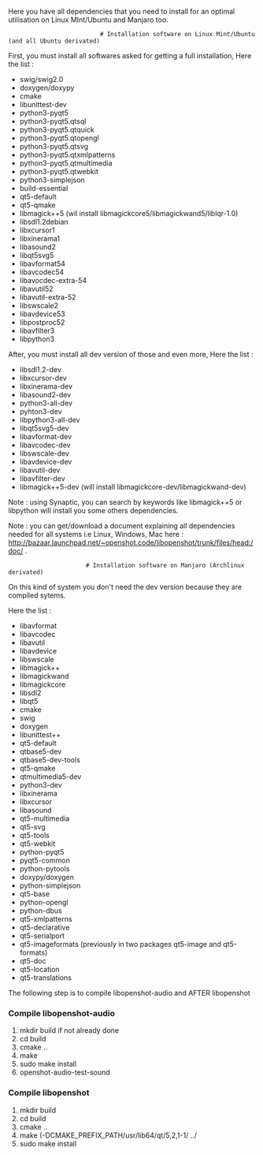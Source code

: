 Here you have all dependencies that you need to install for an optimal utilisation on Linux MInt/Ubuntu and Manjaro too.

                              # Installation software on Linux Mint/Ubuntu (and all Ubuntu derivated)

First, you must install all softwares asked for getting a full installation, Here the list :

* swig/swig2.0
* doxygen/doxypy
* cmake
* libunittest-dev
* python3-pyqt5
* python3-pyqt5.qtsql
* python3-pyqt5.qtquick
* python3-pyqt5.qtopengl
* python3-pyqt5.qtsvg
* python3-pyqt5.qtxmlpatterns
* python3-pyqt5.qtmultimedia
* python3-pyqt5.qtwebkit
* python3-simplejson
* build-essential
* qt5-default
* qt5-qmake
* libmagick++5 (wil install libmagickcore5/libmagickwand5/liblqr-1.0)
* libsdl1.2debian
* libxcursor1
* libxinerama1
* libasound2
* libqt5svg5
* libavformat54
* libavcodec54
* libavocdec-extra-54
* libavutil52
* libavutil-extra-52
* libswscale2
* libavdevice53
* libpostproc52
* libavfilter3
* libpython3

After, you must install all dev version of those and even more, Here the list :

* libsdl1.2-dev
* libxcursor-dev
* libxinerama-dev
* libasound2-dev
* python3-all-dev
* pyhton3-dev
* libpython3-all-dev
* libqt5svg5-dev
* libavformat-dev
* libavcodec-dev
* libswscale-dev
* libavdevice-dev
* libavutil-dev
* libavfilter-dev
* libmagick++5-dev (will install libmagickcore-dev/libmagickwand-dev)


Note : using Synaptic, you can search by keywords like libmagick++5 or libpython will install you some others dependencies.

Note : you can get/download a document explaining all dependencies needed for all systems i.e Linux, Windows, Mac here : http://bazaar.launchpad.net/~openshot.code/libopenshot/trunk/files/head:/doc/ .

                          # Installation software on Manjaro (Archlinux derivated)

On this kind of system you don't need the dev version because they are compiled sytems.

Here the list :

* libavformat
* libavcodec
* libavutil
* libavdevice
* libswscale
* libmagick++
* libmagickwand
* libmagickcore
* libsdl2
* libqt5
* cmake
* swig
* doxygen
* libunittest++
* qt5-default
* qtbase5-dev
* qtbase5-dev-tools
* qt5-qmake
* qtmultimedia5-dev
* python3-dev
* libxinerama
* libxcursor
* libasound
* qt5-multimedia
* qt5-svg
* qt5-tools
* qt5-webkit
* python-pyqt5
* pyqt5-common
* python-pytools
* doxypy/doxygen
* python-simplejson
* qt5-base
* python-opengl
* python-dbus
* qt5-xmlpatterns
* qt5-declarative
* qt5-serialport
* qt5-imageformats (previously in two packages qt5-image and qt5-formats)
* qt5-doc
* qt5-location
* qt5-translations

The following step is to compile libopenshot-audio and AFTER libopenshot

### Compile libopenshot-audio

1. mkdir build if not already done
2. cd build
3. cmake ..
4. make
5. sudo make install
6. openshot-audio-test-sound

### Compile libopenshot

1. mkdir build
2. cd build
3. cmake ..
4. make (-DCMAKE_PREFIX_PATH/usr/lib64/qt/5,2,1-1/ ../
5. sudo make install